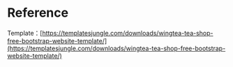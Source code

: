 # Reference
Template：[https://templatesjungle.com/downloads/wingtea-tea-shop-free-bootstrap-website-template/](https://templatesjungle.com/downloads/wingtea-tea-shop-free-bootstrap-website-template/)
